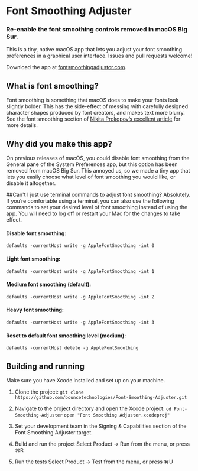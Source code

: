 # Font Smoothing Adjuster
### Re-enable the font smoothing controls removed in macOS Big Sur.
This is a tiny, native macOS app that lets you adjust your font smoothing preferences in a graphical user interface. Issues and pull requests welcome!

Download the app at [fontsmoothingadjustor.com](https://www.fontsmoothingadjustor.com).

## What is font smoothing?
Font smoothing is something that macOS does to make your fonts look slightly bolder. This has the side-effect of messing with carefully designed character shapes produced by font creators, and makes text more blurry. See the font smoothing section of [Nikita Prokopov’s excellent article](https://tonsky.me/blog/monitors/#turn-off-font-smoothing) for more details.

## Why did you make this app?
On previous releases of macOS, you could disable font smoothing from the General pane of the System Preferences app, but this option has been removed from macOS Big Sur.
This annoyed us, so we made a tiny app that lets you easily choose what level of font smoothing you would like, or disable it altogether.

##Can't I just use terminal commands to adjust font smoothing?
Absolutely. If you’re comfortable using a terminal, you can also use the following commands to set your desired level of font smoothing instead of using the app. You will need to log off or restart your Mac for the changes to take effect.

#### Disable font smoothing:
```defaults -currentHost write -g AppleFontSmoothing -int 0```
#### Light font smoothing:
```defaults -currentHost write -g AppleFontSmoothing -int 1```
#### Medium font smoothing (default):
```defaults -currentHost write -g AppleFontSmoothing -int 2```
#### Heavy font smoothing:
```defaults -currentHost write -g AppleFontSmoothing -int 3```
#### Reset to default font smoothing level (medium):
```defaults -currentHost delete -g AppleFontSmoothing```

## Building and running
Make sure you have Xcode installed and set up on your machine.

1. Clone the project:
```git clone https://github.com/bouncetechnologies/Font-Smoothing-Adjuster.git```

2. Navigate to the project directory and open the Xcode project:
```cd Font-Smoothing-Adjuster```
```open "Font Smoothing Adjuster.xcodeproj"```

3.  Set your development team in the Signing & Capabilities section of the Font Smoothing Adjuster target.

4. Build and run the project
Select Product -> Run from the menu, or press ⌘R

5. Run the tests
Select Product -> Test from the menu, or press ⌘U
